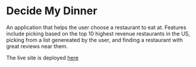 # Decide My Dinner

An application that helps the user choose a restaurant to eat at.  Features include picking based on the top 10 highest revenue restaurants in the US, picking from a list genereated by the user, and finding a restaurant with great reviews near them.

The live site is deployed [here]([https://restaurant-reservations-peach.vercel.app/dashboard](https://decide-my-dinner-y1vy.vercel.app/)https://decide-my-dinner-y1vy.vercel.app/)

